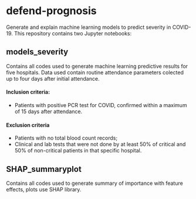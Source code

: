 # defend-prognosis

Generate and explain machine learning models to predict severity in COVID-19.
This repository contains two Jupyter notebooks:  

## models_severity 

Contains all codes used to generate machine learning predictive results for five hospitals. 
Data used contain routine attendance parameters colected up to four days after initial attendance.

#### Inclusion criteria:
- Patients with positive PCR test for COVID, confirmed within a maximum of 15 days after attendance. 

#### Exclusion criteria
- Patients with no total blood count records;
- Clinical and lab tests that were not done by at least 50\% of critical and 50\% of non-critical patients in that specific hospital. 

## SHAP_summaryplot

Contains all codes used to generate summary of importance with feature effects, plots use SHAP library.
